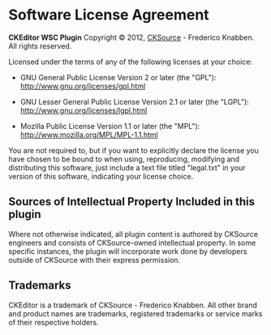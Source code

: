 Software License Agreement
==========================

**CKEditor WSC Plugin**
Copyright &copy; 2012, [CKSource](http://cksource.com) - Frederico Knabben. All
rights reserved.

Licensed under the terms of any of the following licenses at your choice:

* GNU General Public License Version 2 or later (the "GPL"):
  http://www.gnu.org/licenses/gpl.html

* GNU Lesser General Public License Version 2.1 or later (the "LGPL"):
  http://www.gnu.org/licenses/lgpl.html

* Mozilla Public License Version 1.1 or later (the "MPL"):
  http://www.mozilla.org/MPL/MPL-1.1.html

You are not required to, but if you want to explicitly declare the license you
have chosen to be bound to when using,
reproducing, modifying and distributing this software, just include a text file
titled "legal.txt" in your version of
this software, indicating your license choice.

Sources of Intellectual Property Included in this plugin
--------------------------------------------------------

Where not otherwise indicated, all plugin content is authored by CKSource
engineers and consists of CKSource-owned
intellectual property. In some specific instances, the plugin will incorporate
work done by developers outside of
CKSource with their express permission.

Trademarks
----------

CKEditor is a trademark of CKSource - Frederico Knabben. All other brand and
product names are trademarks, registered
trademarks or service marks of their respective holders.
